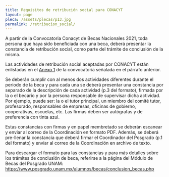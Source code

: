 ```yaml
---
title: Requisitos de retribución social para CONACYT
layout: page
pleca: /assets/plecas/p13.jpg
permalink: /retribucion_social/
---
```


A partir de la Convocatoria Conacyt de Becas Nacionales 2021, toda persona que haya sido beneficiada con una beca, deberá presentar la constancia de retribución social, como parte del trámite de conclusión de la misma.

Las actividades de retribución social aceptadas por CONACYT están enlistadas en el [Anexo 1](/assets/docs/anexo_1_actividades_retribucion_social.pdf) de la convocatoria 
señalada en el párrafo anterior.

Se deberán cumplir con al menos dos actividades diferentes durante el periodo de la beca y para cada una se deberá presentar una constancia por separado de la descripción de cada actividad (p.3 del formato), firmada por la o el becario y por la persona responsable de supervisar dicha actividad. Por ejemplo, puede ser: la o el tutor principal, un miembro del comité tutor, profesorado, responsables de empresas, oficinas de gobierno, cooperativas, escuelas, etc. Las firmas deben ser autógrafas y de preferencia con tinta azul.

Estas constancias con firmas y en papel membretado se deberán escanear y enviar al correo de la Coordinación en formato PDF. Además, se deberá pre-llenar la constancia que deberá firmar el Coordinador del Posgrado (p.1 del formato) y enviar al correo de la Coordinación en archivo de texto.

Para descargar el formato para las constancias y para más detalles sobre los trámites de conclusión de beca, referirse a la página del Módulo de Becas del Posgrado UNAM: <https://www.posgrado.unam.mx/alumnos/becas/conclusion_becas.php>

